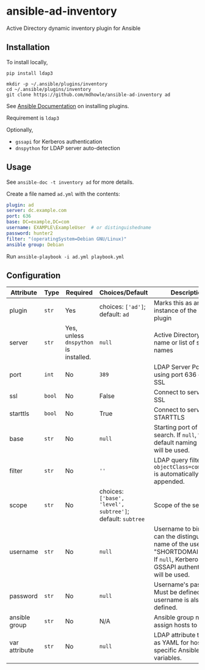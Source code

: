
# ansible-ad-inventory

Active Directory dynamic inventory plugin for Ansible

## Installation

To install locally,

```
pip install ldap3

mkdir -p ~/.ansible/plugins/inventory
cd ~/.ansible/plugins/inventory
git clone https://github.com/mdhowle/ansible-ad-inventory ad
```

See [Ansible Documentation](https://docs.ansible.com/ansible/latest/dev_guide/developing_locally.html#adding-a-plugin-locally) on installing plugins.

Requirement is `ldap3`

Optionally,
  - `gssapi` for Kerberos authentication
  - `dnspython` for LDAP server auto-detection

## Usage
See `ansible-doc -t inventory ad` for more details.

Create a file named `ad.yml` with the contents:

```yaml
plugin: ad
server: dc.example.com
port: 636
base: DC=example,DC=com
username: EXAMPLE\ExampleUser  # or distinguishedname
password: hunter2
filter: "(operatingSystem=Debian GNU/Linux)"
ansible group: Debian
```

Run `ansible-playbook -i ad.yml playbook.yml`


## Configuration
| Attribute | Type | Required | Choices/Default | Description |
|--|--|--|--|--|
| plugin | `str`| Yes | choices: `['ad']`; default: `ad` |  Marks this as an instance of the 'ad' plugin |
| server | `str` | Yes, unless `dnspython` is installed. | `null` | Active Directory server name or list of server names |
| port | `int` | No | `389` | LDAP Server Port; using port 636 enables SSL |
| ssl | `bool` | No | False | Connect to server with SSL |
| starttls | `bool` | No | True | Connect to server with STARTTLS |
| base | `str` | No | `null` | Starting port of the search. If `null`, the default naming context will be used. |
| filter | `str` | No | `''` | LDAP query filter. `objectClass=computer` is automatically appended. |
| scope | `str` | No | choices: `['base', 'level', subtree']`; default: `subtree` | Scope of the search |
| username | `str` | No | `null` | Username to bind as. It can the distinguished name of the user, or "SHORTDOMAIN\user".  If `null`, Kerberos + GSSAPI authentication will be used.
| password | `str` | No | `null` | Username's password. Must be defined if username is also defined. |
| ansible group | `str` | No | N/A | Ansible group name to assign hosts to |
| var attribute | `str` | No | `null` | LDAP attribute to load as YAML for host-specific Ansible variables. |
